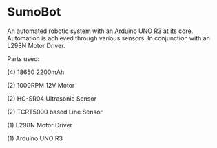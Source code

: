# SumoBot
An automated robotic system with an Arduino UNO R3 at its core. Automation is achieved through various sensors. In conjunction with
an L298N Motor Driver. 

Parts used:

(4) 18650 2200mAh 

(2) 1000RPM 12V Motor

(2) HC-SR04 Ultrasonic Sensor

(2) TCRT5000 based Line Sensor

(1) L298N Motor Driver

(1) Arduino UNO R3

